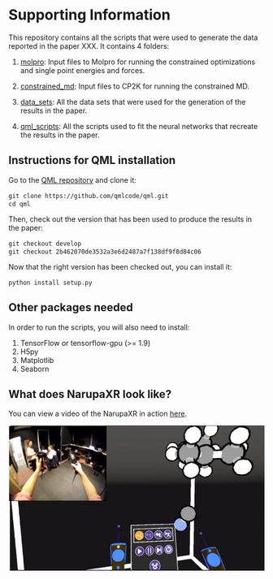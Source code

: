 # Supporting Information

This repository contains all the scripts that were used to generate the data reported in the paper XXX.
It contains 4 folders:

1. [molpro](./molpro): Input files to Molpro for running the constrained optimizations and single point energies and forces.

2. [constrained_md](./constrained_md): Input files to CP2K for running the constrained MD.

3. [data_sets](./data_sets): All the data sets that were used for the generation of the results in the paper.

4. [qml_scripts](./qml_scripts): All the scripts used to fit the neural networks that recreate the results in the paper.


## Instructions for QML installation

Go to the [QML repository](https://github.com/qmlcode/qml) and clone it:

```
git clone https://github.com/qmlcode/qml.git
cd qml
```

Then, check out the version that has been used to produce the results in the paper:

```
git checkout develop
git checkout 2b462070de3532a3e6d2487a7f138df9f8d84c06
```

Now that the right version has been checked out, you can install it:

```
python install setup.py
```

## Other packages needed

In order to run the scripts, you will also need to install:

1. TensorFlow or tensorflow-gpu (>= 1.9)
2. H5py
3. Matplotlib
4. Seaborn

## What does NarupaXR look like?

You can view a video of the NarupaXR in action [here](https://vimeo.com/310557619).

 ![Image](visuals/narupaxr.png?raw=true)
